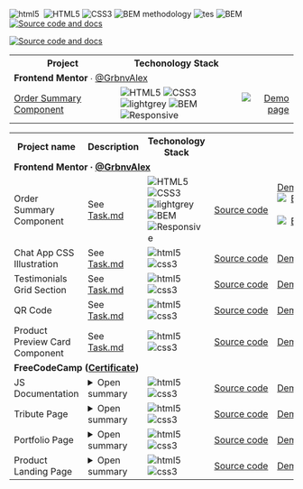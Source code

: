  <img alt="html5" src="https://img.shields.io/badge/html-E34F26.svg?&style=for-the-badge&logo=html5&logoColor=fff" />&nbsp;
<img alt="HTML5" src="https://img.shields.io/badge/-HTML-red?style=plastic&logo=html5&logoColor=white">
<img alt="CSS3" src="https://img.shields.io/badge/-CSS-blue?style=plastic&logo=css3&logoColor=white">
<img alt="BEM methodology" src="https://img.shields.io/badge/Methodology-BEM-green?style=plastic">
<img alt="tes" src="https://img.shields.io/badge/Responsive-Yes-green?style=plastic">
<img alt="BEM" src="https://img.shields.io/badge/Naming_convention-BEM-green?style=plastic">
<br>
     <a href="https://github.com/arlagonix/arlagonix.github.io/tree/main/projects/order-summary-component-main"><img alt="Source code and docs" src="https://img.shields.io/badge/Source code_&_Docs-Click_to_open-blue"></a>

<a href="https://github.com/arlagonix/arlagonix.github.io/tree/main/projects/order-summary-component-main"><img alt="Source code and docs" src="https://img.shields.io/badge/Open_Demo-blue"></a>

<table>
  
  <!-- HEADER -->
  <tr>
    <th>Project</th>
    <th>Techonology Stack</th>
    <th></th>
  </tr>
  
  <tr>
    <td colspan="5">
      <strong>Frontend Mentor</strong> ∙ <a href="https://www.frontendmentor.io/profile/GrbnvAlex">@GrbnvAlex</a>
    </td>
  </tr>
  
  <!-- ORDER SUMMARY COMPONENT -->
  <tr>
    <td>
     <a href="https://github.com/arlagonix/arlagonix.github.io/tree/main/projects/order-summary-component-main">
      Order Summary Component
     </a>
    </td>
    <td>
     <img alt="HTML5" src="https://img.shields.io/badge/-HTML-red?style=flat&logo=html5&logoColor=white">
     <img alt="CSS3" src="https://img.shields.io/badge/-CSS-blue?style=flat&logo=css3&logoColor=white">
     <br>
     <img alt="lightgrey" src="https://img.shields.io/badge/-flexbox-lightgrey?style=flat">
     <img alt="BEM" src="https://img.shields.io/badge/-BEM-lightgray?style=flat">
     <img alt="Responsive" src="https://img.shields.io/badge/-responsive-lightgrey?style=flat">
    </td>
    <td align="right">
     <a href="https://arlagonix.github.io/projects/order-summary-component-main/"><img alt="Demo page" src="https://img.shields.io/badge/OPEN_DEMO-blue?style=flat"></a>
     
   </td>
</table>

<table>
  
  <!-- HEADER -->
  <tr>
    <th>Project name</th>
    <th>Description</th>
    <th>Techonology Stack</th>
    <th colspan="2"></th>
  </tr>
  
  <tr>
    <td colspan="5">
      <strong>Frontend Mentor ∙ <a href="https://www.frontendmentor.io/profile/GrbnvAlex">@GrbnvAlex</a></strong>
    </td>
  </tr>
  
  <!-- ORDER SUMMARY COMPONENT -->
  <tr>
    <td>Order Summary Component</td>
    <td>
      See <a href="https://github.com/arlagonix/arlagonix.github.io/blob/main/projects/order-summary-component-main/Task.md">Task.md</a>
    </td>
    <td>
     <img alt="HTML5" src="https://img.shields.io/badge/-HTML-red?style=flat&logo=html5&logoColor=white">
     <img alt="CSS3" src="https://img.shields.io/badge/-CSS-blue?style=flat&logo=css3&logoColor=white">
     <br>
     <img alt="lightgrey" src="https://img.shields.io/badge/-flexbox-lightgrey?style=flat">
     <img alt="BEM" src="https://img.shields.io/badge/-BEM-lightgrey?style=flat">
     <img alt="Responsive" src="https://img.shields.io/badge/-responsive-lightgrey?style=flat">
   </td>
    <td><a href="https://github.com/arlagonix/arlagonix.github.io/tree/main/projects/order-summary-component-main">Source&nbsp;code</a></td>
    <td align="right">
     <a href="https://arlagonix.github.io/projects/order-summary-component-main/">Demo</a>
     <br>
     <a href="https://www.google.com"><img alt="BEM" src="https://img.shields.io/badge/Source code_&_Docs-Click_to_open-blue"></a>
     <br>
     <a href="https://www.google.com"><img alt="BEM" src="https://img.shields.io/badge/Demo-Click_to_open-blue"></a>
   </td>
   
  </tr>
  
  <!-- CHAT APP CSS ILLUSTRATION -->
  <tr>
    <td>Chat App CSS Illustration</td>
    <td>
      See <a href="https://github.com/arlagonix/arlagonix.github.io/blob/main/projects/chat-app-css-illustration-master/Task.md">Task.md</a>
    </td>
    <td><img alt="html5" src="https://img.shields.io/badge/html-E34F26.svg?&style=for-the-badge&logo=html5&logoColor=fff" />&nbsp;
<img alt="css3" src="https://img.shields.io/badge/css-1572B6.svg?&style=for-the-badge&logo=css3&logoColor=fff" />&nbsp;</td>
    <td><a href="https://github.com/arlagonix/arlagonix.github.io/tree/main/projects/chat-app-css-illustration-master">Source&nbsp;code</a></td>
    <td><a href="https://arlagonix.github.io/projects/chat-app-css-illustration-master/">Demo</a></td>
  </tr>
  
  <!-- TESTIMONIALS GRID SECTION -->
  <tr>
    <td>Testimonials Grid Section</td>
    <td>
      See <a href="https://github.com/arlagonix/arlagonix.github.io/blob/main/projects/testimonials-grid-section-main/Task.md">Task.md</a>
    </td>
    <td><img alt="html5" src="https://img.shields.io/badge/html-E34F26.svg?&style=for-the-badge&logo=html5&logoColor=fff" />&nbsp;
<img alt="css3" src="https://img.shields.io/badge/css-1572B6.svg?&style=for-the-badge&logo=css3&logoColor=fff" />&nbsp;</td>
    <td><a href="https://github.com/arlagonix/arlagonix.github.io/tree/main/projects/testimonials-grid-section-main">Source&nbsp;code</a></td>
    <td><a href="https://arlagonix.github.io/projects/testimonials-grid-section-main/">Demo</a></td>
  </tr>
  
  <!-- QR CODE -->
  <tr>
    <td>QR Code</td>
    <td>
      See <a href="https://github.com/arlagonix/arlagonix.github.io/blob/main/projects/qr-code-component-main/Task.md">Task.md</a>
    </td>
    <td><img alt="html5" src="https://img.shields.io/badge/html-E34F26.svg?&style=for-the-badge&logo=html5&logoColor=fff" />&nbsp;
<img alt="css3" src="https://img.shields.io/badge/css-1572B6.svg?&style=for-the-badge&logo=css3&logoColor=fff" />&nbsp;</td>
    <td><a href="https://github.com/arlagonix/arlagonix.github.io/tree/main/projects/qr-code-component-main">Source&nbsp;code</a></td>
    <td><a href="https://arlagonix.github.io/projects/qr-code-component-main/">Demo</a></td>
  </tr>
  
  <!-- PRODUCT PREVIEW CARD COMPONENT -->
  <tr>
    <td>Product Preview Card Component</td>
    <td>
      See <a href="https://github.com/arlagonix/arlagonix.github.io/blob/main/projects/product-preview-card-component-main/Task.md">Task.md</a>
    </td>
    <td><img alt="html5" src="https://img.shields.io/badge/html-E34F26.svg?&style=for-the-badge&logo=html5&logoColor=fff" />&nbsp;
<img alt="css3" src="https://img.shields.io/badge/css-1572B6.svg?&style=for-the-badge&logo=css3&logoColor=fff" />&nbsp;</td>
    <td><a href="https://github.com/arlagonix/arlagonix.github.io/tree/main/projects/product-preview-card-component-main">Source&nbsp;code</a></td>
    <td><a href="https://arlagonix.github.io/projects/product-preview-card-component-main/">Demo</a></td>
  </tr>
  
  <tr>
    <td colspan="5">
      <strong>FreeCodeCamp (<a href="https://www.freecodecamp.org/certification/Arlagonix/responsive-web-design">Certificate</a>)</strong>
    </td>
  </tr>
  
  <!-- JS DOCUMENTATION -->
  <tr>
    <td>JS Documentation</td>
    <td>
      <details>
        <summary>Open summary</summary>
        <p></p>
        <p>Objective: Build an app that is functionally similar to <br>https://technical-documentation-page.freecodecamp.rocks</p>
        <p>Read more <a href="https://www.freecodecamp.org/learn/2022/responsive-web-design/build-a-technical-documentation-page-project/build-a-technical-documentation-page">here</a> </p>
      </details>
    </td>
    <td><img alt="html5" src="https://img.shields.io/badge/html-E34F26.svg?&style=for-the-badge&logo=html5&logoColor=fff" />&nbsp;
<img alt="css3" src="https://img.shields.io/badge/css-1572B6.svg?&style=for-the-badge&logo=css3&logoColor=fff" />&nbsp;</td>
    <td><a href="https://github.com/arlagonix/arlagonix.github.io/tree/main/projects/freecodecamp-js-documentation">Source&nbsp;code</a></td>
    <td><a href="https://arlagonix.github.io/projects/freecodecamp-js-documentation/">Demo</a></td>
  </tr>
  
  <!-- TRIBUTE PAGE -->
  <tr>
    <td>Tribute Page</td>
    <td>
      <details>
        <summary>Open summary</summary>
        <p></p>
        <p>Objective: Build an app that is functionally similar to https://tribute-page.freecodecamp.rocks</p>
        <p>Read more <a href="https://www.freecodecamp.org/learn/2022/responsive-web-design/build-a-tribute-page-project/build-a-tribute-page">here</a> </p>
      </details>
    </td>
    <td><img alt="html5" src="https://img.shields.io/badge/html-E34F26.svg?&style=for-the-badge&logo=html5&logoColor=fff" />&nbsp;
<img alt="css3" src="https://img.shields.io/badge/css-1572B6.svg?&style=for-the-badge&logo=css3&logoColor=fff" />&nbsp;</td>
    <td><a href="https://github.com/arlagonix/arlagonix.github.io/tree/main/projects/freecodecamp-tribute-page">Source&nbsp;code</a></td>
    <td><a href="https://arlagonix.github.io/projects/freecodecamp-tribute-page/">Demo</a></td>
  </tr>
  
  <!-- PORTFOLIO PAGE -->
  <tr>
    <td>Portfolio Page</td>
    <td>
      <details>
        <summary>Open summary</summary>
        <p></p>
        <p>Objective: Build an app that is functionally similar to https://personal-portfolio.freecodecamp.rocks</p>
        <p>Read more <a href="https://www.freecodecamp.org/learn/2022/responsive-web-design/build-a-personal-portfolio-webpage-project/build-a-personal-portfolio-webpage">here</a> </p>
      </details>
    </td>
    <td><img alt="html5" src="https://img.shields.io/badge/html-E34F26.svg?&style=for-the-badge&logo=html5&logoColor=fff" />&nbsp;
<img alt="css3" src="https://img.shields.io/badge/css-1572B6.svg?&style=for-the-badge&logo=css3&logoColor=fff" />&nbsp;</td>
    <td><a href="https://github.com/arlagonix/arlagonix.github.io/tree/main/projects/freecodecamp-portfolio-page">Source&nbsp;code</a></td>
    <td><a href="https://arlagonix.github.io/projects/freecodecamp-portfolio-page/">Demo</a></td>
  </tr>
  
  <!-- PRODUCT LANDING PAGE -->
  <tr>
    <td>Product Landing Page</td>
    <td>
      <details>
        <summary>Open summary</summary>
        <p></p>
        <p>Objective: Build an app that is functionally similar to https://product-landing-page.freecodecamp.rocks</p>
        <p>Read more <a href="https://www.freecodecamp.org/learn/2022/responsive-web-design/build-a-product-landing-page-project/build-a-product-landing-page">here</a> </p>
      </details>
    </td>
    <td><img alt="html5" src="https://img.shields.io/badge/html-E34F26.svg?&style=for-the-badge&logo=html5&logoColor=fff" />&nbsp;
<img alt="css3" src="https://img.shields.io/badge/css-1572B6.svg?&style=for-the-badge&logo=css3&logoColor=fff" />&nbsp;</td>
    <td><a href="https://github.com/arlagonix/arlagonix.github.io/tree/main/projects/freecodecamp-product-landing-page">Source&nbsp;code</a></td>
    <td><a href="https://arlagonix.github.io/projects/freecodecamp-product-landing-page/">Demo</a></td>
  </tr>
</table>
